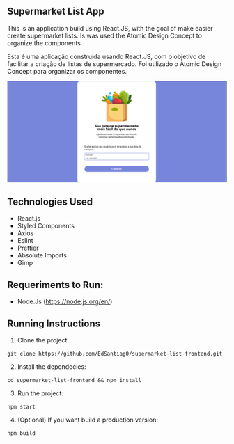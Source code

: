 ## Supermarket List App

This is an application build using React.JS, with the goal of make easier create supermarket lists. Is was used the Atomic Design Concept to organize the components.

Esta é uma aplicação construída usando React.JS, com o objetivo de facilitar a criação de listas de supermercado. Foi utilizado o Atomic Design Concept para organizar os componentes.

<p>
  <img heigth="500" src="https://github.com/EdSantiag0/supermarket-list-frontend/blob/master/public/print-supermerket-list.png"/>
</p>

## Technologies Used

- React.js
- Styled Components
- Axios
- Eslint
- Prettier
- Absolute Imports
- Gimp

## Requeriments to Run:

- Node.Js (https://node.js.org/en/)

## Running Instructions

1. Clone the project:

```
git clone https://github.com/EdSantiag0/supermarket-list-frontend.git

```

2. Install the dependecies:

```
cd supermarket-list-frontend && npm install

```

3. Run the project:

```
npm start

```

4. (Optional) If you want build a production version:

```
npm build
```
